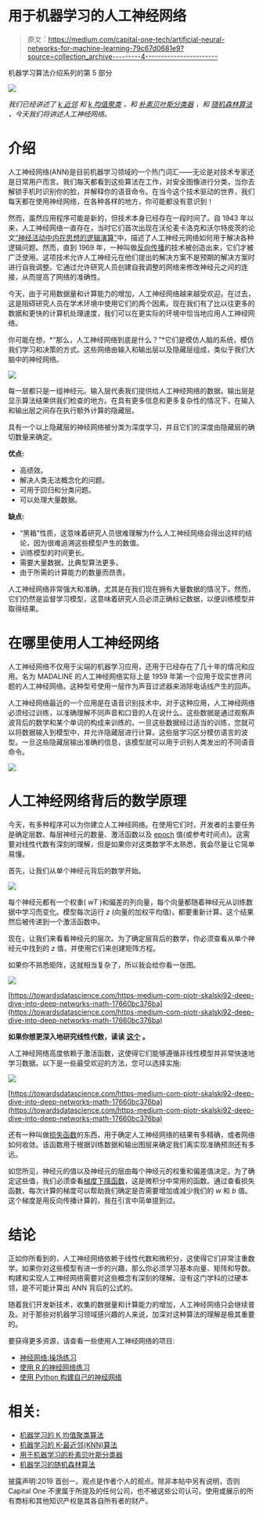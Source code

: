 # 用于机器学习的人工神经网络

> 原文：<https://medium.com/capital-one-tech/artificial-neural-networks-for-machine-learning-79c67d0681e9?source=collection_archive---------4----------------------->

机器学习算法介绍系列的第 5 部分

![](img/a360bdc561973b2e635f6a8eb47b1063.png)

*我们已经讲述了* [*k 近邻*](/capital-one-tech/k-nearest-neighbors-knn-algorithm-for-machine-learning-e883219c8f26) *和* [*k 均值聚类*](/capital-one-tech/k-means-clustering-algorithm-for-machine-learning-d1d7dc5de882) *，和* [*朴素贝叶斯分类器*](/capital-one-tech/naives-bayes-classifiers-for-machine-learning-2e548bfbd4a1) *，和* [*随机森林算法*](/capital-one-tech/random-forest-algorithm-for-machine-learning-c4b2c8cc9feb) *，今天我们将讲述人工神经网络。*

# 介绍

人工神经网络(ANN)是目前机器学习领域的一个热门词汇——无论是对技术专家还是日常用户而言。我们每天都看到这些算法在工作，对安全图像进行分类，当你去解锁手机时识别你的脸，并解释你的语音命令。在当今这个技术驱动的世界，我们每天都在使用神经网络，在各种各样的地方，你可能都没有意识到！

然而，虽然应用程序可能是新的，但技术本身已经存在一段时间了。自 1943 年以来，人工神经网络一直存在，当时它们首次出现在沃伦麦卡洛克和沃尔特皮茨的论文[“神经活动中内在思想的逻辑演算”](http://www.cse.chalmers.se/~coquand/AUTOMATA/mcp.pdf)中，描述了人工神经元网络如何用于解决各种逻辑问题。然而，直到 1969 年，一种叫做[反向传播](https://en.wikipedia.org/wiki/Backpropagation)的技术被创造出来，它们才被广泛使用。这项技术允许人工神经元在他们提出的解决方案不是预期的解决方案时进行自我调整。它通过允许研究人员创建自我调整的网络来修改神经元之间的连接，从而提高了网络的准确性。

今天，由于可用数据量和计算能力的增加，人工神经网络越来越受欢迎。在过去，这是阻碍研究人员在学术环境中使用它们的两个因素。现在我们有了比以往更多的数据和更快的计算机处理速度，我们可以在更实际的环境中恰当地应用人工神经网络。

你可能在想，*“那么，人工神经网络到底是什么？”*它们是模仿人脑的系统，模仿我们学习和决策的方式。这些网络由输入和输出层以及隐藏层组成，类似于我们大脑中的神经网络。

![](img/a362b36eb39718aa31532927ecfdfc3c.png)

每一层都只是一组神经元。输入层代表我们提供给人工神经网络的数据。输出层是显示算法结果供我们检查的地方。在具有更多信息和更多复杂性的情况下，在输入和输出层之间存在执行额外计算的隐藏层。

具有一个以上隐藏层的神经网络被分类为深度学习，并且它们的深度由隐藏层的确切数量来确定。

**优点:**

*   高绩效。
*   解决人类无法概念化的问题。
*   可用于回归和分类问题。
*   可以处理大量数据。

**缺点:**

*   “黑箱”性质，这意味着研究人员很难理解为什么人工神经网络会得出这样的结论，因为很难追溯这些模型产生的数值。
*   训练模型的时间更长。
*   需要大量数据，比典型算法更多。
*   由于所需的计算能力的数量而昂贵。

人工神经网络非常强大和准确，尤其是在我们现在拥有大量数据的情况下。然而，它们仍然是监督学习模型，这意味着研究人员必须正确标记数据，以便训练模型并取得结果。

# 在哪里使用人工神经网络

人工神经网络不仅用于尖端的机器学习应用，还用于已经存在了几十年的情况和应用。名为 MADALINE 的人工神经网络实际上是 1959 年第一个应用于现实世界问题的人工神经网络。这种型号使用一层作为声音过滤器来消除电话线产生的回声。

人工神经网络最近的一个应用是在语音识别技术中。对于这种应用，人工神经网络必须经过训练，以准确理解不同声音和口音的人在说什么。这些数据是通过观察声波背后的数学和某个单词的构成来训练的。一旦这些数据经过适当的训练，您就可以将数据输入到模型中，并允许隐藏层进行计算。这些层学习区分模仿语言的波型。一旦这些隐藏层输出准确的信息，该模型就可以用于识别人类发出的不同语音命令。

![](img/43be86f98e62af65c0513f7df48e79fc.png)

# 人工神经网络背后的数学原理

今天，有多种程序可以为你建立人工神经网络。在使用它们时，开发者的主要任务是确定层数、每层神经元的数量、激活函数以及 [epoch](https://en.wikipedia.org/wiki/Epoch) 值(或参考时间点)。这需要对线性代数有深刻的理解，但是如果你对这类数学不太熟悉，我会尽量让它简单易懂。

首先，让我们从单个神经元背后的数学开始。

![](img/57381f0faefdaf06aedbe6ee94e10880.png)

每个神经元都有一个权重( *wT* )和偏差的列向量，每个向量都随着神经元从训练数据中学习而变化。模型每次运行 *z* (向量的加权平均值)，都要重新计算。这个结果然后被传递到一个激活函数中。

现在，让我们来看看神经元的层次。为了确定层背后的数学，你必须查看从单个神经元中找到的 *z* 值，并使用它们来创建矩阵方程。

如果你不熟悉矩阵，这就相当复杂了，所以我会给你看一张图。

![](img/49587eacfb29a12d31aca29713fe74d0.png)

[https://towardsdatascience.com/https-medium-com-piotr-skalski92-deep-dive-into-deep-networks-math-17660bc376ba](https://towardsdatascience.com/https-medium-com-piotr-skalski92-deep-dive-into-deep-networks-math-17660bc376ba)

**如果你想更深入地研究线性代数，读读** [**这个**](https://towardsdatascience.com/https-medium-com-piotr-skalski92-deep-dive-into-deep-networks-math-17660bc376ba) **。**

人工神经网络高度依赖于激活函数，这使得它们能够遵循非线性模型并非常快速地学习数据。以下是一些最受欢迎的方法，您可以选择实施:

![](img/2fcbc2d7505512e2bd3d43afd0b10844.png)

[https://towardsdatascience.com/https-medium-com-piotr-skalski92-deep-dive-into-deep-networks-math-17660bc376ba](https://towardsdatascience.com/https-medium-com-piotr-skalski92-deep-dive-into-deep-networks-math-17660bc376ba)

还有一种叫做[损失函数](https://en.wikipedia.org/wiki/Loss_function)的东西，用于确定人工神经网络的结果有多精确，或者网络如何收敛。该函数用于根据训练数据和输出图层来确定我们离实现准确预测还有多远。

如您所见，神经元的值以及神经元的层由每个神经元的权重和偏差值决定。为了确定这些值，我们必须查看[梯度下降函数](https://en.wikipedia.org/wiki/Gradient_descent)，这是微积分中常用的函数。通过查看损失函数，每次计算的梯度可以帮助我们确定是否需要增加或减少我们的 *w* 和 *b* 值。这个梯度是用反向传播计算的，我在引言中简单提到过。

# 结论

正如你所看到的，人工神经网络依赖于线性代数和微积分，这使得它们非常注重数学。如果你对这些模型有进一步的兴趣，那么你必须学习基本向量、矩阵和导数。构建和实现人工神经网络需要对这些概念有深刻的理解。没有这门学科的过硬本领，是不可能计算出 ANN 背后的公式的。

随着我们开发新技术，收集的数据量和计算能力的增加，人工神经网络只会继续普及。对于那些对机器学习领域感兴趣的人来说，加深对这种算法的理解是极其重要的。

要获得更多资源，请查看一些使用人工神经网络的项目:

*   [神经网络:操场练习](https://developers.google.com/machine-learning/crash-course/introduction-to-neural-networks/playground-exercises)
*   [使用 R 的神经网络练习](https://www.r-bloggers.com/neural-networks-exercises-part-1/)
*   [使用 Python 构建自己的神经网络](https://towardsdatascience.com/how-to-build-your-own-neural-network-from-scratch-in-python-68998a08e4f6)

# 相关:

*   [机器学习的 K 均值聚类算法](/capital-one-tech/k-means-clustering-algorithm-for-machine-learning-d1d7dc5de882)
*   [机器学习的 K-最近邻(KNN)算法](/capital-one-tech/k-nearest-neighbors-knn-algorithm-for-machine-learning-e883219c8f26)
*   [用于机器学习的朴素贝叶斯分类器](/capital-one-tech/naives-bayes-classifiers-for-machine-learning-2e548bfbd4a1)
*   [机器学习的随机森林算法](/capital-one-tech/random-forest-algorithm-for-machine-learning-c4b2c8cc9feb)

披露声明:2019 首创一。观点是作者个人的观点。除非本帖中另有说明，否则 Capital One 不隶属于所提及的任何公司，也不被这些公司认可。使用或展示的所有商标和其他知识产权是其各自所有者的财产。